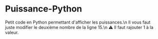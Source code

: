 # Puissance-Python
Petit code en Python permettant d'afficher les puissances.\n
Il vous faut juste modifier le deuxième nombre de la ligne 15.\n
⚠ Il faut rajouter 1 à la valeur.

